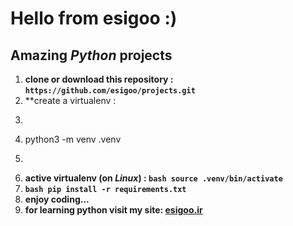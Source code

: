 # Hello from **esigoo** :)
## Amazing *Python* projects 
1. **clone or download this repository : `https://github.com/esigoo/projects.git`**
2. **create a virtualenv :
3. ```bash
4. python3 -m venv .venv 
5. ``` **
6. **active virtualenv (on *Linux*) : ```bash source .venv/bin/activate ```**
7. **```bash pip install -r requirements.txt ```**
8. **enjoy coding...**
9. **for learning python visit my site: [esigoo.ir](https://esigoo.ir)**
